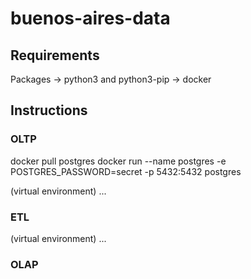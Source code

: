 # buenos-aires-data

## Requirements

Packages
 -> python3 and python3-pip
 -> docker

## Instructions

### OLTP
docker pull postgres
docker run --name postgres -e POSTGRES_PASSWORD=secret -p 5432:5432 postgres

(virtual environment) 
...

### ETL

(virtual environment)
...

### OLAP